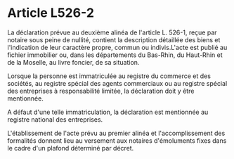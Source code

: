 # Article L526-2

La déclaration prévue au deuxième alinéa de l'article L. 526-1, reçue par notaire sous peine de nullité, contient la description détaillée des biens et l'indication de leur caractère propre, commun ou indivis.L'acte est publié au fichier immobilier ou, dans les départements du Bas-Rhin, du Haut-Rhin et de la Moselle, au livre foncier, de sa situation.

Lorsque la personne est immatriculée au registre du commerce et des sociétés, au registre spécial des agents commerciaux ou au registre spécial des entreprises à responsabilité limitée, la déclaration doit y être mentionnée.

A défaut d'une telle immatriculation, la déclaration est mentionnée au registre national des entreprises.

L'établissement de l'acte prévu au premier alinéa et l'accomplissement des formalités donnent lieu au versement aux notaires d'émoluments fixes dans le cadre d'un plafond déterminé par décret.
